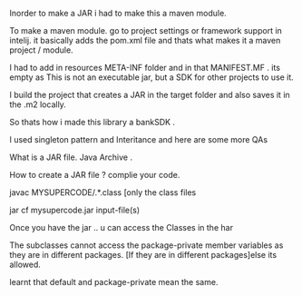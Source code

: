 Inorder to make a JAR i had to make this a maven module. 

To make a maven module. go to project settings or framework support in intelij.
it basically adds the pom.xml file and thats what makes it a maven project / module. 


I had to add in resources META-INF folder and in that MANIFEST.MF . its empty as 
This is not an executable jar, but a SDK for other projects to use it. 


I build the project that creates a JAR in the target folder and also saves it in
the .m2 locally. 


So thats how i made this library a bankSDK . 

I used singleton pattern and Interitance and here are some more QAs

What is a JAR file.
Java Archive .

How to create a JAR file ?
complie your code.

javac MYSUPERCODE/.*.class [only the class files

jar cf mysupercode.jar input-file(s)

Once you have the jar .. u can access the Classes in the har


The subclasses cannot access the package-private member variables as they are in different packages. [If they are in different packages]else its allowed.

learnt that default and package-private mean the same. 